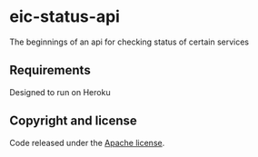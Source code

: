 eic-status-api
==============

The beginnings of an api for checking status of certain services

## Requirements

Designed to run on Heroku

## Copyright and license

Code released under the [Apache license](http://www.apache.org/licenses/LICENSE-2.0).
